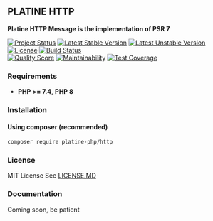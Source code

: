 ## PLATINE HTTP
**Platine HTTP Message is the implementation of PSR 7**

[![Project Status](http://opensource.box.com/badges/active.svg)](http://opensource.box.com/badges)
[![Latest Stable Version](https://poser.pugx.org/platine-php/http/v)](https://packagist.org/packages/platine-php/http)
[![Latest Unstable Version](https://poser.pugx.org/platine-php/http/v/unstable)](https://packagist.org/packages/platine-php/http)
[![License](https://poser.pugx.org/platine-php/http/license)](https://packagist.org/packages/platine-php/http)
[![Build Status](https://img.shields.io/travis/platine-php/http/develop.svg?style=flat-square)](https://travis-ci.com/platine-php/http)  
[![Quality Score](https://img.shields.io/scrutinizer/g/platine-php/http.svg?style=flat-square)](https://scrutinizer-ci.com/g/platine-php/http)
[![Maintainability](https://api.codeclimate.com/v1/badges/339beefdf61c7cef7fd9/maintainability)](https://codeclimate.com/github/platine-php/http/maintainability)
[![Test Coverage](https://api.codeclimate.com/v1/badges/339beefdf61c7cef7fd9/test_coverage)](https://codeclimate.com/github/platine-php/http/test_coverage)

### Requirements 
- **PHP >= 7.4**, **PHP 8** 

### Installation
#### Using composer (recommended)
```bash
composer require platine-php/http
```

### License
MIT License See [LICENSE.MD](LICENSE.MD)

### Documentation 
Coming soon, be patient
